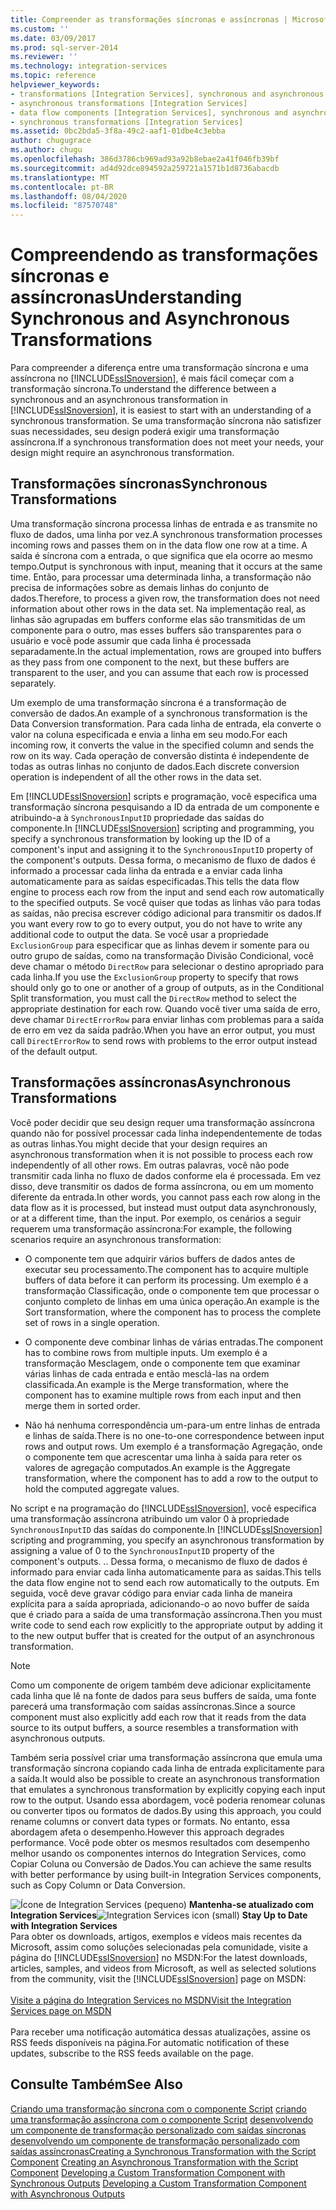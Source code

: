 ```yaml
---
title: Compreender as transformações síncronas e assíncronas | Microsoft Docs
ms.custom: ''
ms.date: 03/09/2017
ms.prod: sql-server-2014
ms.reviewer: ''
ms.technology: integration-services
ms.topic: reference
helpviewer_keywords:
- transformations [Integration Services], synchronous and asynchronous
- asynchronous transformations [Integration Services]
- data flow components [Integration Services], synchronous and asynchronous
- synchronous transformations [Integration Services]
ms.assetid: 0bc2bda5-3f8a-49c2-aaf1-01dbe4c3ebba
author: chugugrace
ms.author: chugu
ms.openlocfilehash: 386d3786cb969ad93a92b8ebae2a41f046fb39bf
ms.sourcegitcommit: ad4d92dce894592a259721a1571b1d8736abacdb
ms.translationtype: MT
ms.contentlocale: pt-BR
ms.lasthandoff: 08/04/2020
ms.locfileid: "87570748"
---
```

# <a name="understanding-synchronous-and-asynchronous-transformations"></a><span data-ttu-id="cb5a1-102">Compreendendo as transformações síncronas e assíncronas</span><span class="sxs-lookup"><span data-stu-id="cb5a1-102">Understanding Synchronous and Asynchronous Transformations</span></span>
  <span data-ttu-id="cb5a1-103">Para compreender a diferença entre uma transformação síncrona e uma assíncrona no [!INCLUDE[ssISnoversion](../includes/ssisnoversion-md.md)], é mais fácil começar com a transformação síncrona.</span><span class="sxs-lookup"><span data-stu-id="cb5a1-103">To understand the difference between a synchronous and an asynchronous transformation in [!INCLUDE[ssISnoversion](../includes/ssisnoversion-md.md)], it is easiest to start with an understanding of a synchronous transformation.</span></span> <span data-ttu-id="cb5a1-104">Se uma transformação síncrona não satisfizer suas necessidades, seu design poderá exigir uma transformação assíncrona.</span><span class="sxs-lookup"><span data-stu-id="cb5a1-104">If a synchronous transformation does not meet your needs, your design might require an asynchronous transformation.</span></span>

## <a name="synchronous-transformations"></a><span data-ttu-id="cb5a1-105">Transformações síncronas</span><span class="sxs-lookup"><span data-stu-id="cb5a1-105">Synchronous Transformations</span></span>
 <span data-ttu-id="cb5a1-106">Uma transformação síncrona processa linhas de entrada e as transmite no fluxo de dados, uma linha por vez.</span><span class="sxs-lookup"><span data-stu-id="cb5a1-106">A synchronous transformation processes incoming rows and passes them on in the data flow one row at a time.</span></span> <span data-ttu-id="cb5a1-107">A saída é síncrona com a entrada, o que significa que ela ocorre ao mesmo tempo.</span><span class="sxs-lookup"><span data-stu-id="cb5a1-107">Output is synchronous with input, meaning that it occurs at the same time.</span></span> <span data-ttu-id="cb5a1-108">Então, para processar uma determinada linha, a transformação não precisa de informações sobre as demais linhas do conjunto de dados.</span><span class="sxs-lookup"><span data-stu-id="cb5a1-108">Therefore, to process a given row, the transformation does not need information about other rows in the data set.</span></span> <span data-ttu-id="cb5a1-109">Na implementação real, as linhas são agrupadas em buffers conforme elas são transmitidas de um componente para o outro, mas esses buffers são transparentes para o usuário e você pode assumir que cada linha é processada separadamente.</span><span class="sxs-lookup"><span data-stu-id="cb5a1-109">In the actual implementation, rows are grouped into buffers as they pass from one component to the next, but these buffers are transparent to the user, and you can assume that each row is processed separately.</span></span>

 <span data-ttu-id="cb5a1-110">Um exemplo de uma transformação síncrona é a transformação de conversão de dados.</span><span class="sxs-lookup"><span data-stu-id="cb5a1-110">An example of a synchronous transformation is the Data Conversion transformation.</span></span> <span data-ttu-id="cb5a1-111">Para cada linha de entrada, ela converte o valor na coluna especificada e envia a linha em seu modo.</span><span class="sxs-lookup"><span data-stu-id="cb5a1-111">For each incoming row, it converts the value in the specified column and sends the row on its way.</span></span> <span data-ttu-id="cb5a1-112">Cada operação de conversão distinta é independente de todas as outras linhas no conjunto de dados.</span><span class="sxs-lookup"><span data-stu-id="cb5a1-112">Each discrete conversion operation is independent of all the other rows in the data set.</span></span>

 <span data-ttu-id="cb5a1-113">Em [!INCLUDE[ssISnoversion](../includes/ssisnoversion-md.md)] scripts e programação, você especifica uma transformação síncrona pesquisando a ID da entrada de um componente e atribuindo-a à `SynchronousInputID` propriedade das saídas do componente.</span><span class="sxs-lookup"><span data-stu-id="cb5a1-113">In [!INCLUDE[ssISnoversion](../includes/ssisnoversion-md.md)] scripting and programming, you specify a synchronous transformation by looking up the ID of a component's input and assigning it to the `SynchronousInputID` property of the component's outputs.</span></span> <span data-ttu-id="cb5a1-114">Dessa forma, o mecanismo de fluxo de dados é informado a processar cada linha da entrada e a enviar cada linha automaticamente para as saídas especificadas.</span><span class="sxs-lookup"><span data-stu-id="cb5a1-114">This tells the data flow engine to process each row from the input and send each row automatically to the specified outputs.</span></span> <span data-ttu-id="cb5a1-115">Se você quiser que todas as linhas vão para todas as saídas, não precisa escrever código adicional para transmitir os dados.</span><span class="sxs-lookup"><span data-stu-id="cb5a1-115">If you want every row to go to every output, you do not have to write any additional code to output the data.</span></span> <span data-ttu-id="cb5a1-116">Se você usar a propriedade `ExclusionGroup` para especificar que as linhas devem ir somente para ou outro grupo de saídas, como na transformação Divisão Condicional, você deve chamar o método `DirectRow` para selecionar o destino apropriado para cada linha.</span><span class="sxs-lookup"><span data-stu-id="cb5a1-116">If you use the `ExclusionGroup` property to specify that rows should only go to one or another of a group of outputs, as in the Conditional Split transformation, you must call the `DirectRow` method to select the appropriate destination for each row.</span></span> <span data-ttu-id="cb5a1-117">Quando você tiver uma saída de erro, deve chamar `DirectErrorRow` para enviar linhas com problemas para a saída de erro em vez da saída padrão.</span><span class="sxs-lookup"><span data-stu-id="cb5a1-117">When you have an error output, you must call `DirectErrorRow` to send rows with problems to the error output instead of the default output.</span></span>

## <a name="asynchronous-transformations"></a><span data-ttu-id="cb5a1-118">Transformações assíncronas</span><span class="sxs-lookup"><span data-stu-id="cb5a1-118">Asynchronous Transformations</span></span>
 <span data-ttu-id="cb5a1-119">Você poder decidir que seu design requer uma transformação assíncrona quando não for possível processar cada linha independentemente de todas as outras linhas.</span><span class="sxs-lookup"><span data-stu-id="cb5a1-119">You might decide that your design requires an asynchronous transformation when it is not possible to process each row independently of all other rows.</span></span> <span data-ttu-id="cb5a1-120">Em outras palavras, você não pode transmitir cada linha no fluxo de dados conforme ela é processada. Em vez disso, deve transmitir os dados de forma assíncrona, ou em um momento diferente da entrada.</span><span class="sxs-lookup"><span data-stu-id="cb5a1-120">In other words, you cannot pass each row along in the data flow as it is processed, but instead must output data asynchronously, or at a different time, than the input.</span></span> <span data-ttu-id="cb5a1-121">Por exemplo, os cenários a seguir requerem uma transformação assíncrona:</span><span class="sxs-lookup"><span data-stu-id="cb5a1-121">For example, the following scenarios require an asynchronous transformation:</span></span>

-   <span data-ttu-id="cb5a1-122">O componente tem que adquirir vários buffers de dados antes de executar seu processamento.</span><span class="sxs-lookup"><span data-stu-id="cb5a1-122">The component has to acquire multiple buffers of data before it can perform its processing.</span></span> <span data-ttu-id="cb5a1-123">Um exemplo é a transformação Classificação, onde o componente tem que processar o conjunto completo de linhas em uma única operação.</span><span class="sxs-lookup"><span data-stu-id="cb5a1-123">An example is the Sort transformation, where the component has to process the complete set of rows in a single operation.</span></span>

-   <span data-ttu-id="cb5a1-124">O componente deve combinar linhas de várias entradas.</span><span class="sxs-lookup"><span data-stu-id="cb5a1-124">The component has to combine rows from multiple inputs.</span></span> <span data-ttu-id="cb5a1-125">Um exemplo é a transformação Mesclagem, onde o componente tem que examinar várias linhas de cada entrada e então mesclá-las na ordem classificada.</span><span class="sxs-lookup"><span data-stu-id="cb5a1-125">An example is the Merge transformation, where the component has to examine multiple rows from each input and then merge them in sorted order.</span></span>

-   <span data-ttu-id="cb5a1-126">Não há nenhuma correspondência um-para-um entre linhas de entrada e linhas de saída.</span><span class="sxs-lookup"><span data-stu-id="cb5a1-126">There is no one-to-one correspondence between input rows and output rows.</span></span> <span data-ttu-id="cb5a1-127">Um exemplo é a transformação Agregação, onde o componente tem que acrescentar uma linha à saída para reter os valores de agregação computados.</span><span class="sxs-lookup"><span data-stu-id="cb5a1-127">An example is the Aggregate transformation, where the component has to add a row to the output to hold the computed aggregate values.</span></span>

 <span data-ttu-id="cb5a1-128">No script e na programação do [!INCLUDE[ssISnoversion](../includes/ssisnoversion-md.md)], você especifica uma transformação assíncrona atribuindo um valor 0 à propriedade `SynchronousInputID` das saídas do componente.</span><span class="sxs-lookup"><span data-stu-id="cb5a1-128">In [!INCLUDE[ssISnoversion](../includes/ssisnoversion-md.md)] scripting and programming, you specify an asynchronous transformation by assigning a value of 0 to the `SynchronousInputID` property of the component's outputs.</span></span> <span data-ttu-id="cb5a1-129">.</span><span class="sxs-lookup"><span data-stu-id="cb5a1-129">.</span></span> <span data-ttu-id="cb5a1-130">Dessa forma, o mecanismo de fluxo de dados é informado para enviar cada linha automaticamente para as saídas.</span><span class="sxs-lookup"><span data-stu-id="cb5a1-130">This tells the data flow engine not to send each row automatically to the outputs.</span></span> <span data-ttu-id="cb5a1-131">Em seguida, você deve gravar código para enviar cada linha de maneira explícita para a saída apropriada, adicionando-o ao novo buffer de saída que é criado para a saída de uma transformação assíncrona.</span><span class="sxs-lookup"><span data-stu-id="cb5a1-131">Then you must write code to send each row explicitly to the appropriate output by adding it to the new output buffer that is created for the output of an asynchronous transformation.</span></span>

> [!NOTE]
>  <span data-ttu-id="cb5a1-132">Como um componente de origem também deve adicionar explicitamente cada linha que lê na fonte de dados para seus buffers de saída, uma fonte parecerá uma transformação com saídas assíncronas.</span><span class="sxs-lookup"><span data-stu-id="cb5a1-132">Since a source component must also explicitly add each row that it reads from the data source to its output buffers, a source resembles a transformation with asynchronous outputs.</span></span>

 <span data-ttu-id="cb5a1-133">Também seria possível criar uma transformação assíncrona que emula uma transformação síncrona copiando cada linha de entrada explicitamente para a saída.</span><span class="sxs-lookup"><span data-stu-id="cb5a1-133">It would also be possible to create an asynchronous transformation that emulates a synchronous transformation by explicitly copying each input row to the output.</span></span> <span data-ttu-id="cb5a1-134">Usando essa abordagem, você poderia renomear colunas ou converter tipos ou formatos de dados.</span><span class="sxs-lookup"><span data-stu-id="cb5a1-134">By using this approach, you could rename columns or convert data types or formats.</span></span> <span data-ttu-id="cb5a1-135">No entanto, essa abordagem afeta o desempenho.</span><span class="sxs-lookup"><span data-stu-id="cb5a1-135">However this approach degrades performance.</span></span> <span data-ttu-id="cb5a1-136">Você pode obter os mesmos resultados com desempenho melhor usando os componentes internos do Integration Services, como Copiar Coluna ou Conversão de Dados.</span><span class="sxs-lookup"><span data-stu-id="cb5a1-136">You can achieve the same results with better performance by using built-in Integration Services components, such as Copy Column or Data Conversion.</span></span>

<span data-ttu-id="cb5a1-137">![Ícone de Integration Services (pequeno)](media/dts-16.gif "Ícone do Integration Services (pequeno)")  **Mantenha-se atualizado com Integration Services**</span><span class="sxs-lookup"><span data-stu-id="cb5a1-137">![Integration Services icon (small)](media/dts-16.gif "Integration Services icon (small)")  **Stay Up to Date with Integration Services**</span></span><br /> <span data-ttu-id="cb5a1-138">Para obter os downloads, artigos, exemplos e vídeos mais recentes da Microsoft, assim como soluções selecionadas pela comunidade, visite a página do [!INCLUDE[ssISnoversion](../includes/ssisnoversion-md.md)] no MSDN:</span><span class="sxs-lookup"><span data-stu-id="cb5a1-138">For the latest downloads, articles, samples, and videos from Microsoft, as well as selected solutions from the community, visit the [!INCLUDE[ssISnoversion](../includes/ssisnoversion-md.md)] page on MSDN:</span></span><br /><br /> [<span data-ttu-id="cb5a1-139">Visite a página do Integration Services no MSDN</span><span class="sxs-lookup"><span data-stu-id="cb5a1-139">Visit the Integration Services page on MSDN</span></span>](https://go.microsoft.com/fwlink/?LinkId=136655)<br /><br /> <span data-ttu-id="cb5a1-140">Para receber uma notificação automática dessas atualizações, assine os RSS feeds disponíveis na página.</span><span class="sxs-lookup"><span data-stu-id="cb5a1-140">For automatic notification of these updates, subscribe to the RSS feeds available on the page.</span></span>

## <a name="see-also"></a><span data-ttu-id="cb5a1-141">Consulte Também</span><span class="sxs-lookup"><span data-stu-id="cb5a1-141">See Also</span></span>
 <span data-ttu-id="cb5a1-142">[Criando uma transformação síncrona com o componente Script](data-flow/transformations/script-component.md) [criando uma transformação assíncrona com o componente Script](extending-packages-scripting-data-flow-script-component-types/creating-an-asynchronous-transformation-with-the-script-component.md) [desenvolvendo um componente de transformação personalizado com saídas síncronas](extending-packages-custom-objects-data-flow-types/developing-a-custom-transformation-component-with-synchronous-outputs.md) [desenvolvendo um componente de transformação personalizado com saídas assíncronas](extending-packages-custom-objects-data-flow-types/developing-a-custom-transformation-component-with-asynchronous-outputs.md)</span><span class="sxs-lookup"><span data-stu-id="cb5a1-142">[Creating a Synchronous Transformation with the Script Component](data-flow/transformations/script-component.md) [Creating an Asynchronous Transformation with the Script Component](extending-packages-scripting-data-flow-script-component-types/creating-an-asynchronous-transformation-with-the-script-component.md) [Developing a Custom Transformation Component with Synchronous Outputs](extending-packages-custom-objects-data-flow-types/developing-a-custom-transformation-component-with-synchronous-outputs.md) [Developing a Custom Transformation Component with Asynchronous Outputs](extending-packages-custom-objects-data-flow-types/developing-a-custom-transformation-component-with-asynchronous-outputs.md)</span></span>


